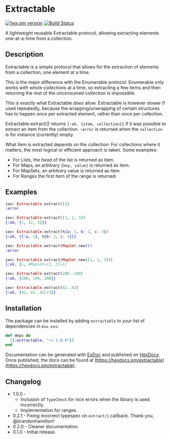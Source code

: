 # Extractable

[![hex.pm version](https://img.shields.io/hexpm/v/extractable.svg)](https://hex.pm/packages/extractable)
[![Build Status](https://travis-ci.org/Qqwy/elixir-extractable.svg?branch=master)](https://travis-ci.org/Qqwy/elixir-extractable)

A lightweight reusable Extractable protocol, allowing extracting elements one-at-a-time from a collection.

## Description

Extractable is a simple protocol that allows for the extraction of elements from a collection,
one element at a time.

This is the major difference with the Enumerable protocol:
Enumerable only works with whole collections at a time,
so extracting a few items and then returning the rest of the unconsumed collection is impossible.

This is exactly what Extractable _does_ allow.
Extractable is however slower if used repeatedly,
because the wrapping/unwrapping of certain structures has to happen once per extracted element,
rather than once per collection.

Extractable.extract/2 returns `{:ok, {item, collection}}` if it was possible to extract an item from the collection.
`:error` is returned when the `collection` is for instance (currently) empty.

What item is extracted depends on the collection: For collections where it matters, the most logical or efficient approach is taken.
Some examples:

- For Lists, the _head_ of the list is returned as item.
- For Maps, an arbitrary `{key, value}` is returned as item.
- For MapSets, an arbitrary value is returned as item.
- For Ranges the first item of the range is returned.

## Examples

```elixir
iex> Extractable.extract([])
:error

iex> Extractable.extract([1, 2, 3])
{:ok, {1, [2, 3]}}

iex> Extractable.extract(%{a: 1, b: 2, c: 3})
{:ok, {{:a, 1}, %{b: 2, c: 3}}}

iex> Extractable.extract(MapSet.new())
:error

iex> Extractable.extract(MapSet.new([1, 2, 3]))
{:ok, {1, #MapSet<[2, 3]>}}

iex> Extractable.extract(200..100)
{:ok, {200, 199..100}}

iex> Extractable.extract(42..42)
{:ok, {42, 43..42//1}}
```




## Installation

The package can be installed
by adding `extractable` to your list of dependencies in `mix.exs`:

```elixir
def deps do
  [{:extractable, "~> 1.0.0"}]
end
```

Documentation can be generated with [ExDoc](https://github.com/elixir-lang/ex_doc)
and published on [HexDocs](https://hexdocs.pm). Once published, the docs can
be found at [https://hexdocs.pm/extractable](https://hexdocs.pm/extractable).

## Changelog

- 1.0.0 - 
  - Inclusion of `TypeCheck` for nice errors when the library is used incorrectly.
  - Implementation for ranges.
- 0.2.1 - Fixing incorrect typespec on `extract/1` callback. Thank you, @brandonhamilton!
- 0.2.0 - Cleaner documentation.
- 0.1.0 - Initial release.

